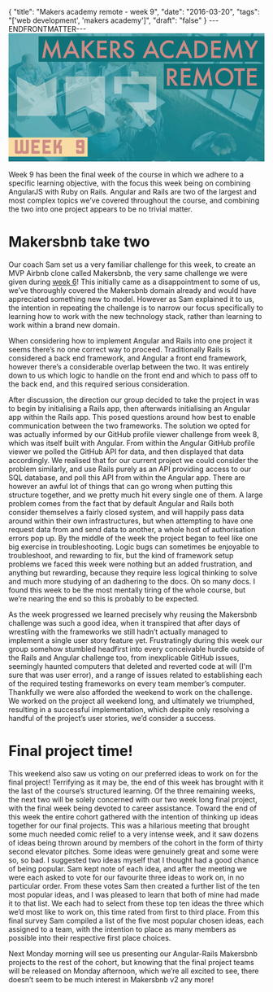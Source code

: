 {
  "title": "Makers academy remote - week 9",
  "date": "2016-03-20",
  "tags": "['web development', 'makers academy']",
  "draft": "false"
}
---ENDFRONTMATTER---
![Makers Academy remote week 9](media/makers-academy-remote-week-9-header.png "Makers Academy remote week 9")

Week 9 has been the final week of the course in which we adhere to a specific learning objective, with the focus this week being on combining AngularJS with Ruby on Rails. Angular and Rails are two of the largest and most complex topics we’ve covered throughout the course, and combining the two into one project appears to be no trivial matter.

# Makersbnb take two

Our coach Sam set us a very familiar challenge for this week, to create an MVP Airbnb clone called Makersbnb, the very same challenge we were given during <a href="makers-academy-remote-week-6.html" class="link">week 6</a>! This initially came as a disappointment to some of us, we’ve thoroughly covered the Makersbnb domain already and would have appreciated something new to model. However as Sam explained it to us, the intention in repeating the challenge is to narrow our focus specifically to learning how to work with the new technology stack, rather than learning to work within a brand new domain.

When considering how to implement Angular and Rails into one project it seems there’s no one correct way to proceed. Traditionally Rails is considered a back end framework, and Angular a front end framework, however there’s a considerable overlap between the two. It was entirely down to us which logic to handle on the front end and which to pass off to the back end, and this required serious consideration.

After discussion, the direction our group decided to take the project in was to begin by initialising a Rails app, then afterwards initialising an Angular app within the Rails app. This posed questions around how best to enable communication between the two frameworks. The solution we opted for was actually informed by our GitHub profile viewer challenge from week 8, which was itself built with Angular. From within the Angular GitHub profile viewer we polled the GitHub API for data, and then displayed that data accordingly. We realised that for our current project we could consider the problem similarly, and use Rails purely as an API providing access to our SQL database, and poll this API from within the Angular app. There are however an awful lot of things that can go wrong when putting this structure together, and we pretty much hit every single one of them. A large problem comes from the fact that by default Angular and Rails both consider themselves a fairly closed system, and will happily pass data around within their own infrastructures, but when attempting to have one request data from and send data to another, a whole host of authorisation errors pop up. By the middle of the week the project began to feel like one big exercise in troubleshooting. Logic bugs can sometimes be enjoyable to troubleshoot, and rewarding to fix, but the kind of framework setup problems we faced this week were nothing but an added frustration, and anything but rewarding, because they require less logical thinking to solve and much more studying of an dadhering to the docs. Oh so many docs. I found this week to be the most mentally tiring of the whole course, but we’re nearing the end so this is probably to be expected.

As the week progressed we learned precisely why reusing the Makersbnb challenge was such a good idea, when it transpired that after days of wrestling with the frameworks we still hadn’t actually managed to implement a single user story feature yet. Frustratingly during this week our group somehow stumbled headfirst into every conceivable hurdle outside of the Rails and Angular challenge too, from inexplicable GitHub issues, seemingly haunted computers that deleted and reverted code at will (I'm sure that was user error), and a range of issues related to establishing each of the required testing frameworks on every team member’s computer. Thankfully we were also afforded the weekend to work on the challenge. We worked on the project all weekend long, and ultimately we triumphed, resulting in a successful implementation, which despite only resolving a handful of the project’s user stories, we’d consider a success.

# Final project time!

This weekend also saw us voting on our preferred ideas to work on for the final project! Terrifying as it may be, the end of this week has brought with it the last of the course’s structured learning. Of the three remaining weeks, the next two will be solely concerned with our two week long final project, with the final week being devoted to career assistance. Toward the end of this week the entire cohort gathered with the intention of thinking up ideas together for our final projects. This was a hilarious meeting that brought some much needed comic relief to a very intense week, and it saw dozens of ideas being thrown around by members of the cohort in the form of thirty second elevator pitches. Some ideas were genuinely great and some were so, so bad. I suggested two ideas myself that I thought had a good chance of being popular. Sam kept note of each idea, and after the meeting we were each asked to vote for our favourite three ideas to work on, in no particular order. From these votes Sam then created a further list of the ten most popular ideas, and I was pleased to learn that both of mine had made it to that list. We each had to select from these top ten ideas the three which we’d most like to work on, this time rated from first to third place. From this final survey Sam compiled a list of the five most popular chosen ideas, each assigned to a team, with the intention to place as many members as possible into their respective first place choices.

Next Monday morning will see us presenting our Angular-Rails Makersbnb projects to the rest of the cohort, but knowing that the final project teams will be released on Monday afternoon, which we’re all excited to see, there doesn’t seem to be much interest in Makersbnb v2 any more!